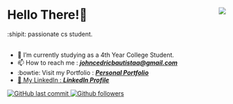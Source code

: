 <html>

<h1>
Hello There!👋 <img src = "https://komarev.com/ghpvc/?username=drew-bytel&color=191919&label=Profile%20Views&style=for-the-badge" align="right"/>
  
</h1>

  

<body>
   :shipit:  passionate cs student.
  <br><br>


- 🌱 I’m currently studying as a 4th Year College Student. 
- 📫 How to reach me : <b><i>johncedricbautistaa@gmail.com</i></b>
- :bowtie: Visit my Portfolio : <a href="https://itssmezedd.github.io/Portfolio/"> <b><i>Personal Portfolio</i></b>
- 💼 My LinkedIn : <a href="https://www.linkedin.com/in/itssmezedd"> <b><i>LinkedIn Profile</i></b>
 

![GitHub last commit](https://img.shields.io/github/last-commit/drew-byte/java_code?label=last%20commit%20in%20java%20repo&style=flat-square)
![Github followers](https://img.shields.io/github/followers/drew-byte?color=blue&style=flat-square)
</body>
</html>


